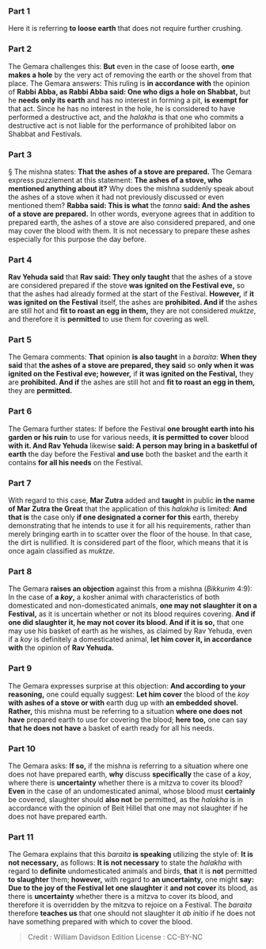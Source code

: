 
### Part 1
Here it is referring <b>to loose earth</b> that does not require further crushing.

### Part 2
The Gemara challenges this: <b>But</b> even in the case of loose earth, <b>one makes a hole</b> by the very act of removing the earth or the shovel from that place. The Gemara answers: This ruling is <b>in accordance with</b> the opinion of <b>Rabbi Abba, as Rabbi Abba said: One who digs a hole on Shabbat,</b> but he <b>needs only its earth</b> and has no interest in forming a pit, <b>is exempt for</b> that act. Since he has no interest in the hole, he is considered to have performed a destructive act, and the <i>halakha</i> is that one who commits a destructive act is not liable for the performance of prohibited labor on Shabbat and Festivals.

### Part 3
§ The mishna states: <b>That the ashes of a stove are prepared.</b> The Gemara express puzzlement at this statement: <b>The ashes of a stove, who mentioned anything about it?</b> Why does the mishna suddenly speak about the ashes of a stove when it had not previously discussed or even mentioned them? <b>Rabba said: This is what</b> the <i>tanna</i> <b>said: And the ashes of a stove are prepared.</b> In other words, everyone agrees that in addition to prepared earth, the ashes of a stove are also considered prepared, and one may cover the blood with them. It is not necessary to prepare these ashes especially for this purpose the day before.

### Part 4
<b>Rav Yehuda said</b> that <b>Rav said: They only taught</b> that the ashes of a stove are considered prepared if the stove <b>was ignited on the Festival eve,</b> so that the ashes had already formed at the start of the Festival. <b>However,</b> if <b>it was ignited on the Festival</b> itself, the ashes are <b>prohibited. And if</b> the ashes are still hot and <b>fit to roast an egg in them,</b> they are not considered <i>muktze</i>, and therefore it is <b>permitted</b> to use them for covering as well.

### Part 5
The Gemara comments: <b>That</b> opinion <b>is also taught</b> in a <i>baraita</i>: <b>When they said</b> that <b>the ashes of a stove are prepared, they said</b> so <b>only when it was ignited on the Festival eve; however,</b> if <b>it was ignited on the Festival,</b> they are <b>prohibited. And if</b> the ashes are still hot and <b>fit to roast an egg in them,</b> they are <b>permitted.</b>

### Part 6
The Gemara further states: If before the Festival <b>one brought earth into his garden or his ruin</b> to use for various needs, <b>it is permitted to cover</b> blood <b>with it. And Rav Yehuda</b> likewise <b>said: A person may bring in a basketful of earth</b> the day before the Festival <b>and use</b> both the basket and the earth it contains <b>for all his needs</b> on the Festival.

### Part 7
With regard to this case, <b>Mar Zutra</b> added and <b>taught</b> in public <b>in the name of Mar Zutra the Great</b> that the application of this <i>halakha</i> is limited: <b>And that is</b> the case only <b>if one designated a corner for this</b> earth, thereby demonstrating that he intends to use it for all his requirements, rather than merely bringing earth in to scatter over the floor of the house. In that case, the dirt is nullified. It is considered part of the floor, which means that it is once again classified as <i>muktze</i>.

### Part 8
The Gemara <b>raises an objection</b> against this from a mishna (<i>Bikkurim</i> 4:9): In the case of <b>a <i>koy</i>,</b> a kosher animal with characteristics of both domesticated and non-domesticated animals, <b>one may not slaughter it on a Festival,</b> as it is uncertain whether or not its blood requires covering. <b>And if one did slaughter it, he may not cover its blood. And if it is so,</b> that one may use his basket of earth as he wishes, as claimed by Rav Yehuda, even if a <i>koy</i> is definitely a domesticated animal, <b>let him cover it, in accordance with</b> the opinion of <b>Rav Yehuda.</b>

### Part 9
The Gemara expresses surprise at this objection: <b>And according to your reasoning,</b> one could equally suggest: <b>Let him cover</b> the blood of the <i>koy</i> <b>with ashes of a stove or with</b> earth dug up with <b>an embedded shovel. Rather,</b> this mishna must be referring to a situation <b>where one does not have</b> prepared earth to use for covering the blood; <b>here too,</b> one can say <b>that he does not have</b> a basket of earth ready for all his needs.

### Part 10
The Gemara asks: <b>If so,</b> if the mishna is referring to a situation where one does not have prepared earth, <b>why</b> discuss <b>specifically</b> the case of a <i>koy</i>, where there is <b>uncertainty</b> whether there is a mitzva to cover its blood? <b>Even</b> in the case of an undomesticated animal, whose blood must <b>certainly</b> be covered, slaughter should <b>also not</b> be permitted, as the <i>halakha</i> is in accordance with the opinion of Beit Hillel that one may not slaughter if he does not have prepared earth.

### Part 11
The Gemara explains that this <i>baraita</i> <b>is speaking</b> utilizing the style of: <b>It is not necessary,</b> as follows: <b>It is not necessary</b> to state the <i>halakha</i> with regard to <b>definite</b> undomesticated animals and birds, <b>that</b> it is <b>not</b> permitted <b>to slaughter</b> them; <b>however,</b> with regard to <b>an uncertainty,</b> one might <b>say: Due to the joy of the Festival let one slaughter</b> it <b>and not cover</b> its blood, as there is <b>uncertainty</b> whether there is a mitzva to cover its blood, and therefore it is overridden by the mitzva to rejoice on a Festival. The <i>baraita</i> therefore <b>teaches us</b> that one should not slaughter it <i>ab initio</i> if he does not have something prepared with which to cover the blood.

>Credit : William Davidson Edition
>License : CC-BY-NC